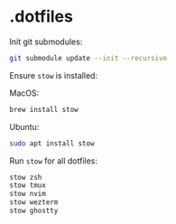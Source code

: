 # .dotfiles

Init git submodules:

```sh
git submodule update --init --recursive
```

Ensure `stow` is installed:

MacOS:

```sh
brew install stow
```

Ubuntu:

```sh
sudo apt install stow
```

Run `stow` for all dotfiles:

```sh
stow zsh
stow tmux
stow nvim
stow wezterm
stow ghostty
```

